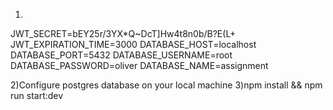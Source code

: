 1)

JWT_SECRET=bEY25r/3YX*Q~DcT]Hw4t8n0b/B?E(L+
JWT_EXPIRATION_TIME=3000
DATABASE_HOST=localhost
DATABASE_PORT=5432
DATABASE_USERNAME=root
DATABASE_PASSWORD=oliver
DATABASE_NAME=assignment

2)Configure postgres database on your local machine
3)npm install && npm run start:dev
